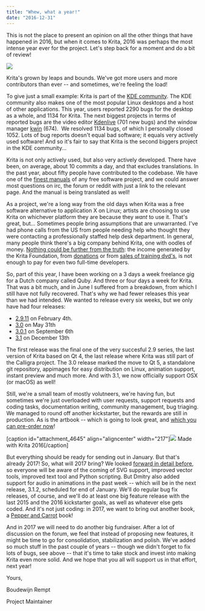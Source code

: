 ```yaml
---
title: "Whew, what a year!"
date: "2016-12-31"
---
```


This is not the place to present an opinion on all the other things that have happened in 2016, but when it comes to Krita, 2016 was perhaps the most intense year ever for the project. Let's step back for a moment and do a bit of review!

[![](../images/krita-3.0-1024x559.png)](https://krita.org/wp-content/uploads/2016/05/krita-3.0.png)

Krita's grown by leaps and bounds. We've got more users and more contributors than ever -- and sometimes, we're feeling the load!

To give just a small example: Krita is part of the [KDE community](https://www.kde.org). The KDE community also makes one of the most popular Linux desktops and a host of other applications. This year, users reported 2290 bugs for the desktop as a whole, and 1134 for Krita. The next biggest projects in terms of reported bugs are the video editor [Kdenlive](https://kdenlive.org) (701 new bugs) and the window manager [kwin](https://blog.martin-graesslin.com/blog/tag/kwin/) (674).  We resolved 1134 bugs, of which I personally closed 1052. Lots of bug reports doesn't equal bad software; it equals very actively used software! And so it's fair to say that Krita is the second biggers project in the KDE community...

Krita is not only actively used, but also very actively developed. There have been, on average, about 10 commits a day, and that excludes translations. In the past year, about fifty people have contributed to the codebase. We have one of the [finest manuals](https://docs.krita.org/Main_Page) of any free software project, and we could answer most questions on irc, the forum or reddit with just a link to the relevant page. And the manual is being translated as well!

As a project, we're a long way from the old days when Krita was a free software alternative to application X on Linux; artists are choosing to use Krita on whichever platform they are because they _want_ to use it. That's great, but... Sometimes people bring assumptions that are unwarranted. I've had phone calls from the US from people needing help who thought they were contacting a professionally staffed help desk department. In general, many people think there's a big company behind Krita, one with oodles of money. [Nothing could be further from the truth](https://krita.org/en/item/funding-kritas-development/): the income generated by the Krita Foundation, from [donations](https://krita.org/en/support-us/donations/) or from [sales of training dvd's](https://krita.org/en/support-us/shop/), is not enough to pay for even two full-time developers.

So, part of this year, I have been working on a 3 days a week freelance gig for a Dutch company called Quby. And three or four days a week for Krita. That was a bit much, and in June I suffered from a breakdown, from which I still have not fully recovered. That's why we had fewer releases this year than we had intended. We wanted to release every six weeks, but we only have had four releases:

- [2.9.11](https://krita.org/en/item/krita-2-9-11-and-the-second-3-0-alpha-build/) on February 4th.
- [3.0](https://krita.org/en/item/krita-3-0-released/) on May 31th
- [3.0.1](https://krita.org/en/item/krita-3-0-1-update-brings-numerous-fixes/) on September 6th
- [3.1](https://krita.org/en/item/krita-3-1-released/) on December 13th

The first release was the final one of the very succesful 2.9 series, the last version of Krita based on Qt 4, the last release where Krita was still part of the Calligra project. The 3.0 release marked the move to Qt 5, a standalone git repository, appimages for easy distribution on Linux, animation support, instant preview and much more. And with 3.1, we now officially support OSX (or macOS) as well!

Still, we're a small team of mostly volutneers, we're having fun, but sometimes we're just overloaded with user requests, support requests and coding tasks, documentation writing, community management, bug triaging. We managed to round off another kickstarter, but the rewards are still in production. As is the artbook -- which is going to look great, and [which you can pre-order now](https://krita.org/en/support-us/shop/)!

\[caption id="attachment\_4645" align="aligncenter" width="217"\][![](../images/cover_small-217x300.png)](https://krita.org/wp-content/uploads/2016/12/cover_small.png) Made with Krita 2016\[/caption\]

But everything should be ready for sending out in January. But that's already 2017! So, what will 2017 bring? We looked [forward in detail before](https://krita.org/en/item/looking-forward/), so everyone will be aware of the coming of SVG support, improved vector tools, improved text tool and Python scripting. But Dmitry also added support for audio in animations in the past week -- which will be in the next release, 3.1.2, scheduled for end of January. We'll do regular bug fix releases, of course, and we'll do at least one big feature release with the last 2015 and the 2016 kickstarter goals, as well as whatever else gets coded. And it's not just coding: in 2017, we want to bring out another book, a [Pepper and Carrot](http://peppercarrot.com/) book!

And in 2017 we will need to do another big fundraiser. After a lot of discussion on the forum, we feel that instead of proposing new features, it might be time to go for consolidation, stabilization and polish. We've added so much stuff in the past couple of years -- though we didn't forget to fix lots of bugs, see above -- that it's time to take stock and invest into making Krita even more solid. And we hope that you all will support us in that effort, next year!

Yours,

Boudewijn Rempt

Project Maintainer
